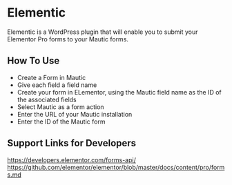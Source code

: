# Elementic

Elementic is a WordPress plugin that will enable you to submit your Elementor Pro forms to your Mautic forms.


## How To Use
- Create a Form in Mautic
- Give each field a field name
- Create your form in ELementor, using the Mautic field name as the ID of the associated fields 
- Select Mautic as a form action
- Enter the URL of your Mautic installation
- Enter the ID of the Mautic form


## Support Links for Developers
https://developers.elementor.com/forms-api/
https://github.com/elementor/elementor/blob/master/docs/content/pro/forms.md
